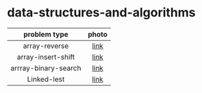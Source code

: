 # data-structures-and-algorithms



| problem type | photo |
| :---: | :---: |
|array-reverse | [link](array-reverse.png/Whiteboard.png) |
| array-insert-shift | [link](array-insert-shift/array-insert-shift.png) |
| arrray-binary-search | [link](arrray-binary-search/lape-3.png) |
| Linked-lest | [link](https://github.com/basharalmhairat/data-structures-and-algorithms/tree/main/Linking) |
